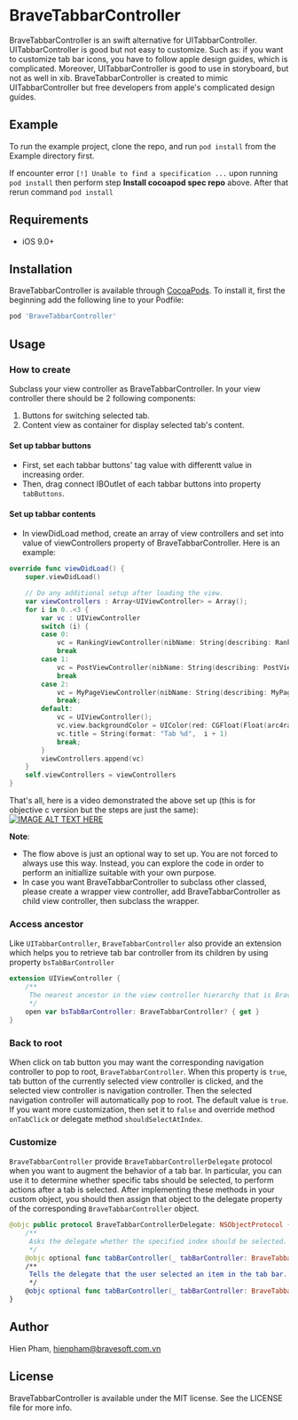 # BraveTabbarController

BraveTabbarController is an swift alternative for UITabbarController. UITabbarController is good but not easy to customize. Such as: if you want to customize tab bar icons, you have to follow apple design guides, which is complicated. Moreover, UITabbarController is good to use in storyboard, but not as well in xib. BraveTabbarController is created to mimic UITabbarController but free developers from apple's complicated design guides.

## Example

To run the example project, clone the repo, and run `pod install` from the Example directory first.

If encounter error `[!] Unable to find a specification ...` upon running `pod install` then perform step **Install cocoapod spec repo** above.
After that rerun command `pod install`

## Requirements
- iOS 9.0+

## Installation

BraveTabbarController is available through [CocoaPods](https://cocoapods.org). To install it, first the beginning add the following line to your Podfile:  
```ruby
pod 'BraveTabbarController'
```

## Usage

### How to create

Subclass your view controller as BraveTabbarController. In your view controller there should be 2 following components: 
1. Buttons for switching selected tab.
2. Content view as container for display selected tab's content.

#### Set up tabbar buttons
- First, set each tabbar buttons' tag value with differentt value in increasing order. 
- Then, drag connect IBOutlet of each tabbar buttons into property `tabButtons`.

#### Set up tabbar contents
- In viewDidLoad method, create an array of view controllers and set into value of viewControllers property of BraveTabbarController. Here is an example:  

```swift
override func viewDidLoad() {
    super.viewDidLoad()

    // Do any additional setup after loading the view.
    var viewControllers : Array<UIViewController> = Array();
    for i in 0..<3 {
        var vc : UIViewController
        switch (i) {
        case 0:
            vc = RankingViewController(nibName: String(describing: RankingViewController.self), bundle:nil)
            break
        case 1:
            vc = PostViewController(nibName: String(describing: PostViewController.self), bundle:nil)
            break
        case 2:
            vc = MyPageViewController(nibName: String(describing: MyPageViewController.self), bundle:nil)
            break;
        default:
            vc = UIViewController();
            vc.view.backgroundColor = UIColor(red: CGFloat(Float(arc4random()) / Float(UINT32_MAX)), green: CGFloat(Float(arc4random()) / Float(UINT32_MAX)), blue: CGFloat(Float(arc4random()) / Float(UINT32_MAX)), alpha: 1);
            vc.title = String(format: "Tab %d",  i + 1)
            break;
        }
        viewControllers.append(vc)
    }
    self.viewControllers = viewControllers
}
```

That's all, here is a video demonstrated the above set up (this is for objective c version but the steps are just the same):  
[![IMAGE ALT TEXT HERE](http://i3.ytimg.com/vi/jREqJEXATCY/hqdefault.jpg)](https://youtu.be/jREqJEXATCY)

**Note**: 
- The flow above is just an optional way to set up. You are not forced to always use this way. Instead, you can explore the code in order to perform an initiallize suitable with your own purpose.
- In case you want BraveTabbarController to subclass other classed, please create a wrapper view controller, add BraveTabbarController as child view controller, then subclass the wrapper.

### Access ancestor
Like `UITabbarController`, `BraveTabbarController` also provide an extension which helps you to retrieve tab bar controller from its children by using property `bsTabBarController`
```swift
extension UIViewController {
    /**
     The nearest ancestor in the view controller hierarchy that is BraveTabbarController.
     */
    open var bsTabBarController: BraveTabbarController? { get }
}
```

### Back to root
When click on tab button you may want the corresponding navigation controller to pop to root, `BraveTabbarController`. When this property is `true`, tab button of the currently selected view controller is clicked, and the selected view controller is navigation controller. Then the selected navigation controller will automatically pop to root. The default value is `true`.
If you want more customization, then set it to `false` and override method `onTabClick` or delegate method `shouldSelectAtIndex`.

### Customize
`BraveTabbarController` provide `BraveTabbarControllerDelegate` protocol when you want to augment the behavior of a tab bar. In particular, you can use it to determine whether specific tabs should be selected, to perform actions after a tab is selected. After implementing these methods in your custom object, you should then assign that object to the delegate property of the corresponding `BraveTabbarController` object.
```swift
@objc public protocol BraveTabbarControllerDelegate: NSObjectProtocol {
    /**
     Asks the delegate whether the specified index should be selected.
     */
    @objc optional func tabBarController(_ tabBarController: BraveTabbarController, shouldSelectAtIndex selectedIndex: Int) -> Bool
    /**
     Tells the delegate that the user selected an item in the tab bar.
     */
    @objc optional func tabBarController(_ tabBarController: BraveTabbarController, didSelectAtIndex selectedIndex: Int)
}
```

## Author

Hien Pham, hienpham@bravesoft.com.vn

## License

BraveTabbarController is available under the MIT license. See the LICENSE file for more info.
